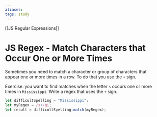 ```yaml
---
aliases:
tags: study
---
```

[[JS Regular Expressions]]
# JS Regex - Match Characters that Occur One or More Times
Sometimes you need to match a character or group of characters that appear one or more times in a row. To do that you use the `+` sign.

Exercise: you want to find matches when the letter `s` occurs one or more times in `Mississippi`. Write a regex that uses the `+` sign.

```js
let difficultSpelling = "Mississippi";
let myRegex = /s+/gi;
let result = difficultSpelling.match(myRegex);
```